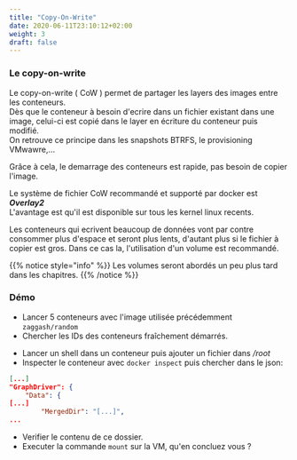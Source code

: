 ```yaml
---
title: "Copy-On-Write"
date: 2020-06-11T23:10:12+02:00
weight: 3
draft: false
---
```


### Le copy-on-write

Le copy-on-write ( CoW ) permet de partager les layers des images entre les conteneurs.  
Dès que le conteneur à besoin d'ecrire dans un fichier existant dans une image, celui-ci est copié dans le layer en écriture du conteneur puis modifié.  
On retrouve ce principe dans les snapshots BTRFS, le provisioning VMwawre,...  

Grâce à cela, le demarrage des conteneurs est rapide, pas besoin de copier l'image.  

Le système de fichier CoW  recommandé et supporté par docker est ***Overlay2***  
L'avantage  est qu'il est disponible sur tous les kernel linux recents.

Les conteneurs qui ecrivent beaucoup de données vont par contre consommer plus d'espace et seront plus lents, d'autant plus si le fichier à copier est gros.
Dans ce cas la, l'utilisation d'un volume est recommandé.

{{% notice style="info" %}}
Les volumes seront abordés un peu plus tard dans les chapitres.
{{% /notice %}}


### Démo

- Lancer 5 conteneurs avec l'image utilisée précédemment `zaggash/random`
- Chercher les IDs des conteneurs fraîchement démarrés.  
  

* Lancer un shell dans un conteneur puis ajouter un fichier dans */root*
* Inspecter le conteneur avec `docker inspect` puis chercher dans le json:
```json
[...]
"GraphDriver": {
    "Data": {
[...]
        "MergedDir": "[...]",
...
```
-  Verifier le contenu de ce dossier.
-  Executer la commande `mount` sur la VM, qu'en concluez vous ?